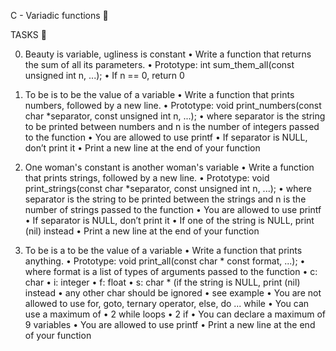 C - Variadic functions 📁

TASKS 📃

0. Beauty is variable, ugliness is constant
•	Write a function that returns the sum of all its parameters.
•	Prototype: int sum_them_all(const unsigned int n, ...);
•	If n == 0, return 0

1. To be is to be the value of a variable
•	Write a function that prints numbers, followed by a new line.
•	Prototype: void print_numbers(const char *separator, const unsigned int n, ...);
•	where separator is the string to be printed between numbers and n is the number of integers passed to the function
•	You are allowed to use printf
•	If separator is NULL, don’t print it
•	Print a new line at the end of your function

2. One woman's constant is another woman's variable
•	Write a function that prints strings, followed by a new line.
•	Prototype: void print_strings(const char *separator, const unsigned int n, ...);
•	where separator is the string to be printed between the strings and n is the number of strings passed to the function
•	You are allowed to use printf
•	If separator is NULL, don’t print it
•	If one of the string is NULL, print (nil) instead
•	Print a new line at the end of your function

3. To be is a to be the value of a variable
•	Write a function that prints anything.
•	Prototype: void print_all(const char * const format, ...);
•	where format is a list of types of arguments passed to the function
•	c: char
•	i: integer
•	f: float
•	s: char * (if the string is NULL, print (nil) instead
•	any other char should be ignored
•	see example
•	You are not allowed to use for, goto, ternary operator, else, do ... while
•	You can use a maximum of
•	2 while loops
•	2 if
•	You can declare a maximum of 9 variables
•	You are allowed to use printf
•	Print a new line at the end of your function
